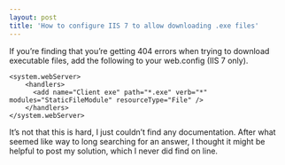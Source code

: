 ```yaml
---
layout: post
title: 'How to configure IIS 7 to allow downloading .exe files'
---
```

If you’re finding that you’re getting 404 errors when trying to download executable files, add the following to your web.config (IIS 7 only).
    
    <system.webServer>  
        <handlers>  
          <add name="Client exe" path="*.exe" verb="*" modules="StaticFileModule" resourceType="File" />  
        </handlers>  
    </system.webServer>

  


It’s not that this is hard, I just couldn’t find any documentation. After what seemed like way to long searching for an answer, I thought it might be helpful to post my solution, which I never did find on line.
